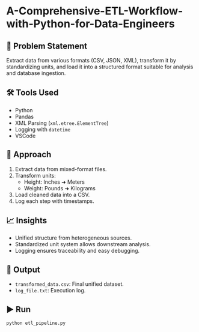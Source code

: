 # A-Comprehensive-ETL-Workflow-with-Python-for-Data-Engineers
## 📌 Problem Statement
Extract data from various formats (CSV, JSON, XML), transform it by standardizing units, and load it into a structured format suitable for analysis and database ingestion.

## 🛠 Tools Used
- Python
- Pandas
- XML Parsing (`xml.etree.ElementTree`)
- Logging with `datetime`
- VSCode

## 🔁 Approach
1. Extract data from mixed-format files.
2. Transform units:
   - Height: Inches ➜ Meters
   - Weight: Pounds ➜ Kilograms
3. Load cleaned data into a CSV.
4. Log each step with timestamps.

## 📈 Insights
- Unified structure from heterogeneous sources.
- Standardized unit system allows downstream analysis.
- Logging ensures traceability and easy debugging.

## 📂 Output
- `transformed_data.csv`: Final unified dataset.
- `log_file.txt`: Execution log.

## ▶️ Run
```bash
python etl_pipeline.py
